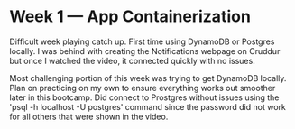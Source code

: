 # Week 1 — App Containerization
Difficult week playing catch up. First time using DynamoDB or Postgres locally. I was behind with creating the Notifications webpage on Cruddur but once I watched the video, it connected quickly with no issues.

Most challenging portion of this week was trying to get DynamoDB locally. Plan on practicing on my own to ensure everything works out smoother later in this bootcamp. Did connect to Prostgres without issues using the 'psql -h localhost -U postgres' command since the password did not work for all others that were shown in the video. 